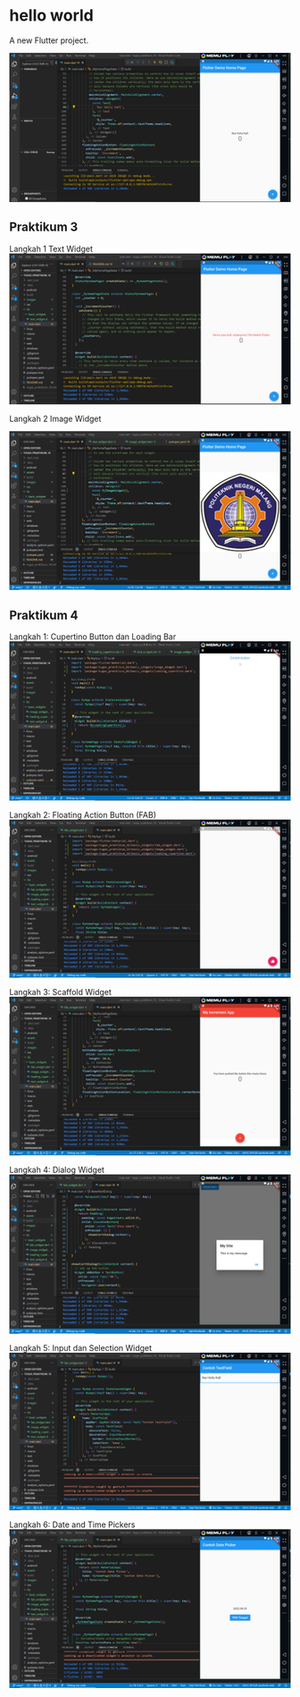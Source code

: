 # hello world

A new Flutter project.

![Screenshot hello world](images/01.PNG)

## Praktikum 3

Langkah 1 Text Widget
![Screenshot hello world](images/02.PNG)


Langkah 2 Image Widget

![Screenshot hello world](images/03.PNG)

## Praktikum 4
Langkah 1: Cupertino Button dan Loading Bar
![Screenshot hello world](images/04.PNG)

Langkah 2: Floating Action Button (FAB)
![Screenshot hello world](images/05.PNG)

Langkah 3: Scaffold Widget
![Screenshot hello world](images/06.PNG)

Langkah 4: Dialog Widget
![Screenshot hello world](images/07.PNG)

Langkah 5: Input dan Selection Widget
![Screenshot hello world](images/08.PNG)

Langkah 6: Date and Time Pickers
![Screenshot hello world](images/09.PNG)